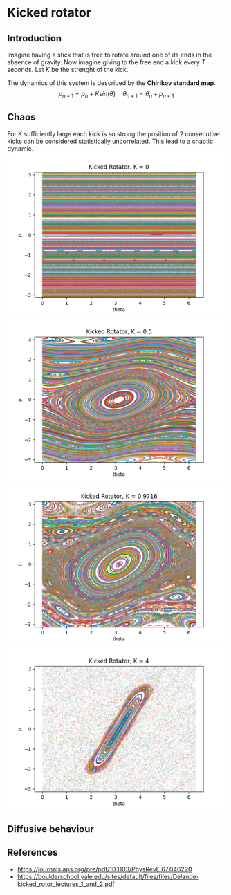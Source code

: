 # Kicked rotator
## Introduction
Imagine having a stick that is free to rotate around one of its ends in the absence of gravity. Now imagine giving to the free end a kick every $T$ seconds. Let $K$ be the strenght of the kick.

The dynamics of this system is described by the **Chirikov standard map**.
$$ p_{n+1} = p_n + K sin(\theta) \quad\theta_{n+1} = \theta_n + p_{n+1}$$

## Chaos
For K sufficiently large each kick is so strong the position of 2 consecutive kicks can be considered statistically uncorrelated.
This lead to a chaotic dynamic.
![alt text](kicked_rotator0.png)
![alt text](kicked_rotator1.png)
![alt text](kicked_rotator2.png)
![alt text](kicked_rotator3.png)

## Diffusive behaviour


## References
- https://journals.aps.org/pre/pdf/10.1103/PhysRevE.67.046220
- https://boulderschool.yale.edu/sites/default/files/files/Delande-kicked_rotor_lectures_1_and_2.pdf